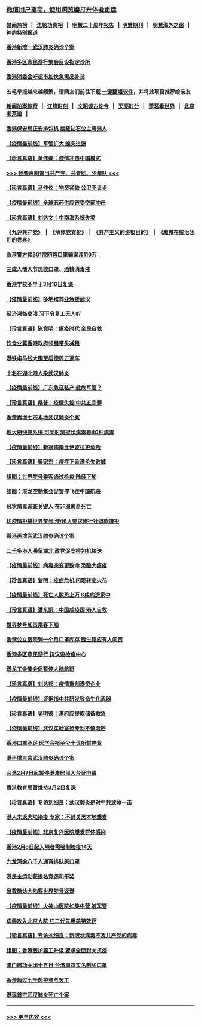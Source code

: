 ### [微信用户指南，使用浏览器打开体验更佳](https://github.com/gfw-breaker/banned-news1/blob/master/indexes/wechat-guide.md?t=0)
#### [禁闻热榜](热点新闻.md?t=0)  &nbsp;&nbsp;|&nbsp;&nbsp; [法轮功真相](https://github.com/gfw-breaker/truth/blob/master/README.md?t=0) &nbsp;&nbsp;|&nbsp;&nbsp; [明慧二十周年报告](https://github.com/gfw-breaker/mh-reports/blob/master/README.md?t=0) &nbsp;&nbsp;|&nbsp;&nbsp;[明慧期刊](https://github.com/gfw-breaker/mh-qikan) &nbsp;&nbsp;|&nbsp;&nbsp; [明慧海外之窗](https://github.com/gfw-breaker/mh-news/blob/master/README.md?t=0) &nbsp;&nbsp;|&nbsp;&nbsp; [神韵特别报道](https://github.com/gfw-breaker/mh-news/blob/master/shenyun.md?t=0)
#### [香港新增一武汉肺炎确诊个案](../pages/nsc415/n11874044.md?t=02172202) 
#### [香港多区市民游行集会反设指定诊所](../pages/nsc415/n11874017.md?t=02172202) 
#### [香港消委会吁超市加快急需品补货](../pages/nsc415/n11874003.md?t=02172202) 
#### 五毛举报越来越频繁，请网友们前往下载 [一键翻墙软件](https://github.com/gfw-breaker/ssr-accounts)，并将此项目推荐给亲友
#### [新闻拍案惊奇](https://github.com/gfw-breaker/banned-news1/blob/master/pages/link4.md) &nbsp;&nbsp;|&nbsp;&nbsp; [江峰时刻](https://github.com/gfw-breaker/banned-news1/blob/master/pages/link4.md) &nbsp;&nbsp;|&nbsp;&nbsp; [文昭谈古论今](https://github.com/gfw-breaker/banned-news1/blob/master/pages/link4.md) &nbsp;&nbsp;|&nbsp;&nbsp; [天亮时分](https://github.com/gfw-breaker/banned-news1/blob/master/pages/link4.md) &nbsp;&nbsp;|&nbsp;&nbsp; [萧茗看世界](https://github.com/gfw-breaker/banned-news1/blob/master/pages/link4.md) &nbsp;&nbsp;|&nbsp;&nbsp; [北京老茶馆](https://github.com/gfw-breaker/banned-news1/blob/master/pages/link4.md) &nbsp;&nbsp;|&nbsp;&nbsp; 
#### [香港保安局正安排包机 接载钻石公主号港人](../pages/nsc415/n11873932.md?t=02172202) 
#### [【疫情最前线】军管扩大 蝗灾进逼](../pages/nsc415/n11873780.md?t=02172202) 
#### [【珍言真语】黄伟豪：疫情冲击中国模式](../pages/nsc415/n11873482.md?t=02172202) 
#### [>>> 我要声明退出共产党、共青团、少年队 <<<](https://github.com/begood0513/goodnews/blob/master/quit/letter.md) 
#### [【珍言真语】马仲仪：物资紧缺 公卫不让步](../pages/nsc415/n11872315.md?t=02172202) 
#### [【疫情最前线】全球医药供应链受空前冲击](../pages/nsc415/n11869614.md?t=02172202) 
#### [【珍言真语】刘达文：中南海系统失灵](../pages/nsc415/n11869465.md?t=02172202) 
#### [《九评共产党》](https://github.com/begood0513/9ping.md/blob/master/README.md) &nbsp;|&nbsp; [《解体党文化》](../../../../jtdwh.md/blob/master/README.md)  &nbsp;|&nbsp; [《共产主义的终极目的》](../../../../gczydzjmd.md/blob/master/README.md) &nbsp;|&nbsp; [《魔鬼在统治我们的世界》](../../../../mgztzwmdsj.md/blob/master/README.md) 
#### [香港警方接301宗网购口罩骗案涉110万](../pages/nsc415/n11867572.md?t=02172202) 
#### [三成人情人节想收口罩、酒精消毒液](../pages/nsc415/n11867523.md?t=02172202) 
#### [香港学校不早于3月16日复课](../pages/nsc415/n11867498.md?t=02172202) 
#### [【疫情最前线】多地殡葬业急援武汉](../pages/nsc415/n11866914.md?t=02172202) 
#### [经济濒临崩溃 习下令复工无人听](../pages/nsc415/n11867269.md?t=02172202) 
#### [【珍言真语】陈竟明：瘟疫时代 全民自救](../pages/nsc415/n11866765.md?t=02172202) 
#### [饮食业冀香港政府领展带头减租](../pages/nsc415/n11864876.md?t=02172202) 
#### [港铁屯马线大围至启德周五通车](../pages/nsc415/n11864842.md?t=02172202) 
#### [十名在湖北港人染武汉肺炎](../pages/nsc415/n11864807.md?t=02172202) 
#### [【疫情最前线】广东急征私产 趁危军管？](../pages/nsc415/n11864205.md?t=02172202) 
#### [【珍言真语】桑普：疫情失控 中共五宗罪](../pages/nsc415/n11864157.md?t=02172202) 
#### [香港再增七宗本地武汉肺炎个案](../pages/nsc415/n11862405.md?t=02172202) 
#### [理大研快筛系统 可同时测冠状病毒等40种病毒](../pages/nsc415/n11862376.md?t=02172202) 
#### [【疫情最前线】新冠病毒比伊波拉更危险](../pages/nsc415/n11862199.md?t=02172202) 
#### [【珍言真语】梁家杰：疫症下香港沦失败城](../pages/nsc415/n11861588.md?t=02172202) 
#### [组图：世界梦号乘客通过检疫 陆续下船](../pages/nsc415/n11858302.md?t=02172202) 
#### [组图：港龙空勤集会促暂停飞往中国航班](../pages/nsc415/n11858190.md?t=02172202) 
#### [冠状病毒调查关键人 在非洲离奇死亡](../pages/nsc415/n11859798.md?t=02172202) 
#### [忧疫情拒搭世界梦号 港46人要求旅行社退款遭拒](../pages/nsc415/n11859849.md?t=02172202) 
#### [香港再增两武汉肺炎确诊个案](../pages/nsc415/n11859833.md?t=02172202) 
#### [二千多港人滞留湖北 政党促安排包机接送](../pages/nsc415/n11859831.md?t=02172202) 
#### [【疫情最前线】病毒突变更致命 恐酿大瘟疫](../pages/nsc415/n11859604.md?t=02172202) 
#### [【珍言真语】黎明：疫症危机 闪现转变火花](../pages/nsc415/n11859199.md?t=02172202) 
#### [【疫情最前线】死亡人数恐上万 6成病逝家中](../pages/nsc415/n11856687.md?t=02172202) 
#### [【珍言真语】潘东凯：中国成疫国 港人自救](../pages/nsc415/n11856962.md?t=02172202) 
#### [世界梦号船员乘客下船](../pages/nsc415/n11856883.md?t=02172202) 
#### [香港公立医院剩一个月口罩库存 医生指应有人问责](../pages/nsc415/n11856875.md?t=02172202) 
#### [香港多区市民游行 抗议设检疫中心](../pages/nsc415/n11856866.md?t=02172202) 
#### [港龙工会集会促暂停大陆航班](../pages/nsc415/n11856840.md?t=02172202) 
#### [【珍言真语】刘达邦：疫情重创港资企业](../pages/nsc415/n11854274.md?t=02172202) 
#### [【疫情最前线】证据指中共研发致命生化武器](../pages/nsc415/n11853087.md?t=02172202) 
#### [【珍言真语】吴明德：港府应提取储备救急](../pages/nsc415/n11852734.md?t=02172202) 
#### [【疫情最前线】武汉实验室抢专利不慎泄密](../pages/nsc415/n11850310.md?t=02172202) 
#### [香港口罩不足 医学会指至少十诊所暂停业](../pages/nsc415/n11850301.md?t=02172202) 
#### [港再增三宗武汉肺炎确诊个案](../pages/nsc415/n11850328.md?t=02172202) 
#### [台湾2月7日起暂停港澳居民入台证申请](../pages/nsc415/n11850304.md?t=02172202) 
#### [香港教育局暂维持3月2日复课](../pages/nsc415/n11850260.md?t=02172202) 
#### [【珍言真语】专访刘细良：武汉肺炎是对中共致命一击](../pages/nsc415/n11849934.md?t=02172202) 
#### [港人未返大陆染疫 专家：不封关恐本地爆发](../pages/nsc415/n11848021.md?t=02172202) 
#### [【疫情最前线】北京复兴医院爆发群体感染](../pages/nsc415/n11847626.md?t=02172202) 
#### [香港2月8日起入境者需强制检疫14天](../pages/nsc415/n11847658.md?t=02172202) 
#### [九龙湾逾八千人通宵排队买口罩](../pages/nsc415/n11847647.md?t=02172202) 
#### [港民主运动获提名竞逐和平奖](../pages/nsc415/n11847633.md?t=02172202) 
#### [曾载确诊大陆客世界梦号返港](../pages/nsc415/n11847608.md?t=02172202) 
#### [【疫情最前线】火神山医院如集中营 被军管](../pages/nsc415/n11847524.md?t=02172202) 
#### [病毒攻入北京大院 红二代先用美特效药](../pages/nsc415/n11847427.md?t=02172202) 
#### [【珍言真语】专访刘细良：新冠状病毒不及共产党的病毒](../pages/nsc415/n11847164.md?t=02172202) 
#### [组图：香港医护罢工升级 要求全面封关抗疫](../pages/nsc415/n11844107.md?t=02172202) 
#### [澳门赌场关闭十五日 台湾周四实名制买口罩](../pages/nsc415/n11845083.md?t=02172202) 
#### [香港超过七千医护参与罢工](../pages/nsc415/n11845051.md?t=02172202) 
#### [港现首宗武汉肺炎死亡个案](../pages/nsc415/n11844998.md?t=02172202) 

----
#### [ >>> 更早内容 <<< ](../indexes/nsc415-earlier.md)
